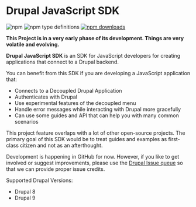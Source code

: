 # Drupal JavaScript SDK

![npm](https://img.shields.io/npm/v/drupal-js-sdk)
![npm type definitions](https://img.shields.io/npm/types/drupal-js-sdk)
[![npm downloads](https://img.shields.io/npm/dt/drupal-js-sdk.svg?maxAge=2592000)](http://npmjs.com/package/drupal-jsonapi-params)

**This Project is in a very early phase of its development. Things are very volatile and evolving.**


**Drupal JavaScript SDK** is an SDK for JavaScript developers for creating applications that connect to a Drupal backend.

You can benefit from this SDK if you are developing a JavaScript application that:

- Connects to a Decoupled Drupal Application
- Authenticates with Drupal 
- Use experimental features of the decoupled menu
- Handle error messages while interacting with Drupal more gracefully
- Can use some guides and API that can help you with many common scenarios

This project feature overlaps with a lot of other open-source projects. The primary goal of this SDK would be to treat guides and examples as first-class citizen and not as an afterthought.

Development is happening in GitHub for now. However, if you like to get involved or suggest improvements, please use the [Drupal Issue queue](https://www.drupal.org/project/issues/drupal_js_sdk?categories=All) so that we can provide proper issue credits.

Supported Drupal Versions:

- Drupal 8
- Drupal 9
